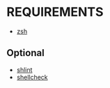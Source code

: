 # REQUIREMENTS

* [zsh](http://www.zsh.org)

## Optional

* [shlint](https://github.com/duggan/shlint)
* [shellcheck](http://www.shellcheck.net/)
